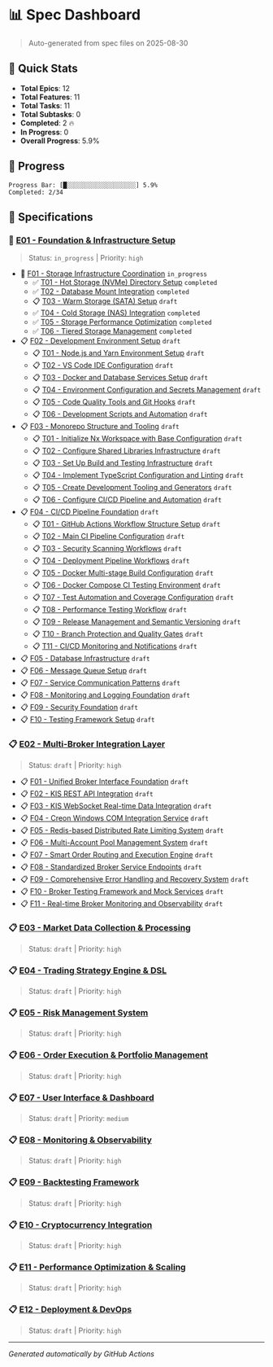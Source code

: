 # 📊 Spec Dashboard

> Auto-generated from spec files on 2025-08-30

## 🎯 Quick Stats

- **Total Epics**: 12
- **Total Features**: 11
- **Total Tasks**: 11
- **Total Subtasks**: 0
- **Completed**: 2 🔥
- **In Progress**: 0
- **Overall Progress**: 5.9%

## 🚀 Progress

```
Progress Bar: [█░░░░░░░░░░░░░░░░░░░] 5.9%
Completed: 2/34
```

## 📁 Specifications

### 🚧 [E01 - Foundation &amp; Infrastructure Setup](E01/spec.md)

> Status: `in_progress` | Priority: `high`

- 🚧 [F01 - Storage Infrastructure Coordination](/F01/spec.md) `in_progress`
  - ✅ [T01 - Hot Storage (NVMe) Directory Setup](//T01/spec.md) `completed`
  - ✅ [T02 - Database Mount Integration](//T02/spec.md) `completed`
  - 📋 [T03 - Warm Storage (SATA) Setup](//T03/spec.md) `draft`
  - ✅ [T04 - Cold Storage (NAS) Integration](//T04/spec.md) `completed`
  - ✅ [T05 - Storage Performance Optimization](//T05/spec.md) `completed`
  - ✅ [T06 - Tiered Storage Management](//T06/spec.md) `completed`
- 📋 [F02 - Development Environment Setup](/F02/spec.md) `draft`
  - 📋 [T01 - Node.js and Yarn Environment Setup](//T01/spec.md) `draft`
  - 📋 [T02 - VS Code IDE Configuration](//T02/spec.md) `draft`
  - 📋 [T03 - Docker and Database Services Setup](//T03/spec.md) `draft`
  - 📋 [T04 - Environment Configuration and Secrets Management](//T04/spec.md) `draft`
  - 📋 [T05 - Code Quality Tools and Git Hooks](//T05/spec.md) `draft`
  - 📋 [T06 - Development Scripts and Automation](//T06/spec.md) `draft`
- 📋 [F03 - Monorepo Structure and Tooling](/F03/spec.md) `draft`
  - 📋 [T01 - Initialize Nx Workspace with Base Configuration](//T01/spec.md) `draft`
  - 📋 [T02 - Configure Shared Libraries Infrastructure](//T02/spec.md) `draft`
  - 📋 [T03 - Set Up Build and Testing Infrastructure](//T03/spec.md) `draft`
  - 📋 [T04 - Implement TypeScript Configuration and Linting](//T04/spec.md) `draft`
  - 📋 [T05 - Create Development Tooling and Generators](//T05/spec.md) `draft`
  - 📋 [T06 - Configure CI/CD Pipeline and Automation](//T06/spec.md) `draft`
- 📋 [F04 - CI/CD Pipeline Foundation](/F04/spec.md) `draft`
  - 📋 [T01 - GitHub Actions Workflow Structure Setup](//T01/spec.md) `draft`
  - 📋 [T02 - Main CI Pipeline Configuration](//T02/spec.md) `draft`
  - 📋 [T03 - Security Scanning Workflows](//T03/spec.md) `draft`
  - 📋 [T04 - Deployment Pipeline Workflows](//T04/spec.md) `draft`
  - 📋 [T05 - Docker Multi-stage Build Configuration](//T05/spec.md) `draft`
  - 📋 [T06 - Docker Compose CI Testing Environment](//T06/spec.md) `draft`
  - 📋 [T07 - Test Automation and Coverage Configuration](//T07/spec.md) `draft`
  - 📋 [T08 - Performance Testing Workflow](//T08/spec.md) `draft`
  - 📋 [T09 - Release Management and Semantic Versioning](//T09/spec.md) `draft`
  - 📋 [T10 - Branch Protection and Quality Gates](//T10/spec.md) `draft`
  - 📋 [T11 - CI/CD Monitoring and Notifications](//T11/spec.md) `draft`
- 📋 [F05 - Database Infrastructure](/F05/spec.md) `draft`
- 📋 [F06 - Message Queue Setup](/F06/spec.md) `draft`
- 📋 [F07 - Service Communication Patterns](/F07/spec.md) `draft`
- 📋 [F08 - Monitoring and Logging Foundation](/F08/spec.md) `draft`
- 📋 [F09 - Security Foundation](/F09/spec.md) `draft`
- 📋 [F10 - Testing Framework Setup](/F10/spec.md) `draft`

### 📋 [E02 - Multi-Broker Integration Layer](E02/spec.md)

> Status: `draft` | Priority: `high`

- 📋 [F01 - Unified Broker Interface Foundation](/F01/spec.md) `draft`
- 📋 [F02 - KIS REST API Integration](/F02/spec.md) `draft`
- 📋 [F03 - KIS WebSocket Real-time Data Integration](/F03/spec.md) `draft`
- 📋 [F04 - Creon Windows COM Integration Service](/F04/spec.md) `draft`
- 📋 [F05 - Redis-based Distributed Rate Limiting System](/F05/spec.md) `draft`
- 📋 [F06 - Multi-Account Pool Management System](/F06/spec.md) `draft`
- 📋 [F07 - Smart Order Routing and Execution Engine](/F07/spec.md) `draft`
- 📋 [F08 - Standardized Broker Service Endpoints](/F08/spec.md) `draft`
- 📋 [F09 - Comprehensive Error Handling and Recovery System](/F09/spec.md) `draft`
- 📋 [F10 - Broker Testing Framework and Mock Services](/F10/spec.md) `draft`
- 📋 [F11 - Real-time Broker Monitoring and Observability](/F11/spec.md) `draft`

### 📋 [E03 - Market Data Collection &amp; Processing](E03/spec.md)

> Status: `draft` | Priority: `high`

### 📋 [E04 - Trading Strategy Engine &amp; DSL](E04/spec.md)

> Status: `draft` | Priority: `high`

### 📋 [E05 - Risk Management System](E05/spec.md)

> Status: `draft` | Priority: `high`

### 📋 [E06 - Order Execution &amp; Portfolio Management](E06/spec.md)

> Status: `draft` | Priority: `high`

### 📋 [E07 - User Interface &amp; Dashboard](E07/spec.md)

> Status: `draft` | Priority: `medium`

### 📋 [E08 - Monitoring &amp; Observability](E08/spec.md)

> Status: `draft` | Priority: `high`

### 📋 [E09 - Backtesting Framework](E09/spec.md)

> Status: `draft` | Priority: `high`

### 📋 [E10 - Cryptocurrency Integration](E10/spec.md)

> Status: `draft` | Priority: `high`

### 📋 [E11 - Performance Optimization &amp; Scaling](E11/spec.md)

> Status: `draft` | Priority: `high`

### 📋 [E12 - Deployment &amp; DevOps](E12/spec.md)

> Status: `draft` | Priority: `high`

---

_Generated automatically by GitHub Actions_

